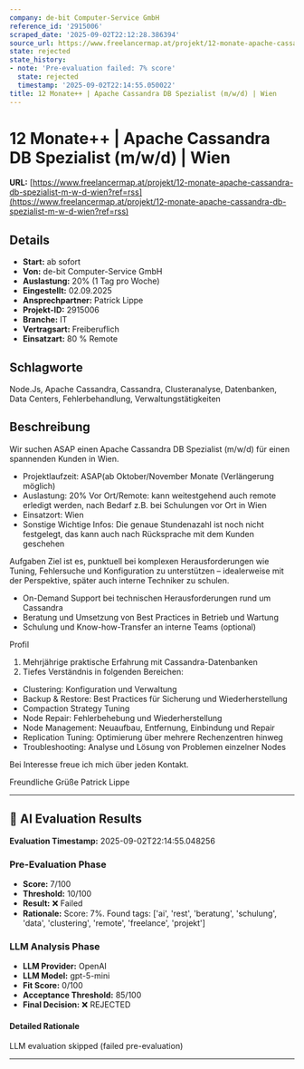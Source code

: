 ```yaml
---
company: de-bit Computer-Service GmbH
reference_id: '2915006'
scraped_date: '2025-09-02T22:12:28.386394'
source_url: https://www.freelancermap.at/projekt/12-monate-apache-cassandra-db-spezialist-m-w-d-wien?ref=rss
state: rejected
state_history:
- note: 'Pre-evaluation failed: 7% score'
  state: rejected
  timestamp: '2025-09-02T22:14:55.050022'
title: 12 Monate++ | Apache Cassandra DB Spezialist (m/w/d) | Wien
---
```



# 12 Monate++ | Apache Cassandra DB Spezialist (m/w/d) | Wien
**URL:** [https://www.freelancermap.at/projekt/12-monate-apache-cassandra-db-spezialist-m-w-d-wien?ref=rss](https://www.freelancermap.at/projekt/12-monate-apache-cassandra-db-spezialist-m-w-d-wien?ref=rss)
## Details
- **Start:** ab sofort
- **Von:** de-bit Computer-Service GmbH
- **Auslastung:** 20% (1 Tag pro Woche)
- **Eingestellt:** 02.09.2025
- **Ansprechpartner:** Patrick Lippe
- **Projekt-ID:** 2915006
- **Branche:** IT
- **Vertragsart:** Freiberuflich
- **Einsatzart:** 80
                                                % Remote

## Schlagworte
Node.Js, Apache Cassandra, Cassandra, Clusteranalyse, Datenbanken, Data Centers, Fehlerbehandlung, Verwaltungstätigkeiten

## Beschreibung
Wir suchen ASAP einen Apache Cassandra DB Spezialist (m/w/d) für einen spannenden Kunden in Wien.

- Projektlaufzeit: ASAP(ab Oktober/November Monate (Verlängerung möglich)
- Auslastung: 20%
Vor Ort/Remote: kann weitestgehend auch remote erledigt werden, nach Bedarf z.B. bei Schulungen vor Ort in Wien
- Einsatzort: Wien
- Sonstige Wichtige Infos: Die genaue Stundenazahl ist noch nicht festgelegt, das kann auch nach Rücksprache mit dem Kunden geschehen

Aufgaben
Ziel ist es, punktuell bei komplexen Herausforderungen wie Tuning, Fehlersuche und Konfiguration zu unterstützen – idealerweise mit der Perspektive, später auch interne Techniker zu schulen.

- On-Demand Support bei technischen Herausforderungen rund um Cassandra
- Beratung und Umsetzung von Best Practices in Betrieb und Wartung
- Schulung und Know-how-Transfer an interne Teams (optional)

Profil
1. Mehrjährige praktische Erfahrung mit Cassandra-Datenbanken
2. Tiefes Verständnis in folgenden Bereichen:
- Clustering: Konfiguration und Verwaltung
- Backup & Restore: Best Practices für Sicherung und Wiederherstellung
- Compaction Strategy Tuning
- Node Repair: Fehlerbehebung und Wiederherstellung
- Node Management: Neuaufbau, Entfernung, Einbindung und Repair
- Replication Tuning: Optimierung über mehrere Rechenzentren hinweg
- Troubleshooting: Analyse und Lösung von Problemen einzelner Nodes

Bei Interesse freue ich mich über jeden Kontakt.

Freundliche Grüße
Patrick Lippe

---

## 🤖 AI Evaluation Results

**Evaluation Timestamp:** 2025-09-02T22:14:55.048256

### Pre-Evaluation Phase
- **Score:** 7/100
- **Threshold:** 10/100
- **Result:** ❌ Failed
- **Rationale:** Score: 7%. Found tags: ['ai', 'rest', 'beratung', 'schulung', 'data', 'clustering', 'remote', 'freelance', 'projekt']

### LLM Analysis Phase
- **LLM Provider:** OpenAI
- **LLM Model:** gpt-5-mini
- **Fit Score:** 0/100
- **Acceptance Threshold:** 85/100
- **Final Decision:** ❌ REJECTED

#### Detailed Rationale
LLM evaluation skipped (failed pre-evaluation)

---

